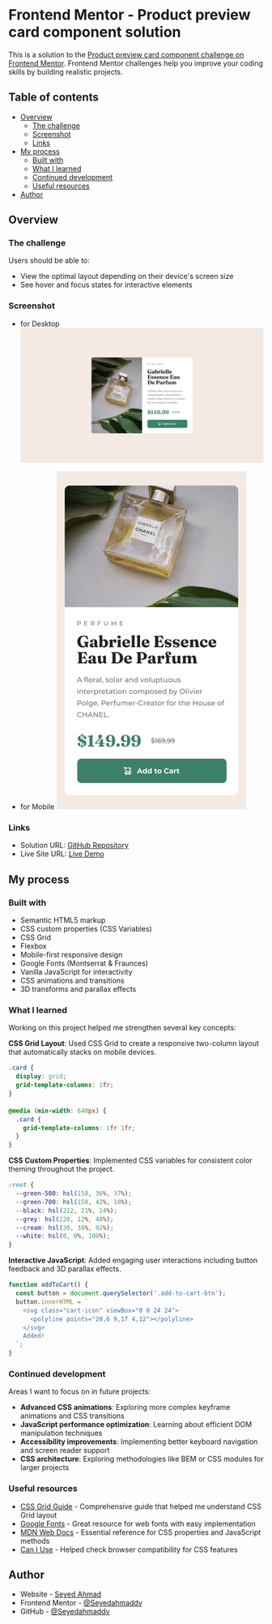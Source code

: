 # Frontend Mentor - Product preview card component solution

This is a solution to the [Product preview card component challenge on Frontend Mentor](https://www.frontendmentor.io/challenges/product-preview-card-component-GO7UmttRfa). Frontend Mentor challenges help you improve your coding skills by building realistic projects.

## Table of contents

- [Overview](#overview)
  - [The challenge](#the-challenge)
  - [Screenshot](#screenshot)
  - [Links](#links)
- [My process](#my-process)
  - [Built with](#built-with)
  - [What I learned](#what-i-learned)
  - [Continued development](#continued-development)
  - [Useful resources](#useful-resources)
- [Author](#author)

## Overview

### The challenge

Users should be able to:

- View the optimal layout depending on their device's screen size
- See hover and focus states for interactive elements

### Screenshot
- for Desktop
![Product Preview Card for desktop](./design/desktop-design.jpg)

- for Mobile
![Product Preview Card for mobile](./design/mobile-design.jpg)

### Links

- Solution URL: [GitHub Repository](https://github.com/seyedahmaddv/Product-preview-card-component-)
- Live Site URL: [Live Demo](https://your-live-site-url.com)

## My process

### Built with

- Semantic HTML5 markup
- CSS custom properties (CSS Variables)
- CSS Grid
- Flexbox
- Mobile-first responsive design
- Google Fonts (Montserrat & Fraunces)
- Vanilla JavaScript for interactivity
- CSS animations and transitions
- 3D transforms and parallax effects

### What I learned

Working on this project helped me strengthen several key concepts:

**CSS Grid Layout**: Used CSS Grid to create a responsive two-column layout that automatically stacks on mobile devices.

```css
.card {
  display: grid;
  grid-template-columns: 1fr;
}

@media (min-width: 640px) {
  .card {
    grid-template-columns: 1fr 1fr;
  }
}
```

**CSS Custom Properties**: Implemented CSS variables for consistent color theming throughout the project.

```css
:root {
  --green-500: hsl(158, 36%, 37%);
  --green-700: hsl(158, 42%, 18%);
  --black: hsl(212, 21%, 14%);
  --grey: hsl(228, 12%, 48%);
  --cream: hsl(30, 38%, 92%);
  --white: hsl(0, 0%, 100%);
}
```

**Interactive JavaScript**: Added engaging user interactions including button feedback and 3D parallax effects.

```js
function addToCart() {
  const button = document.querySelector('.add-to-cart-btn');
  button.innerHTML = `
    <svg class="cart-icon" viewBox="0 0 24 24">
      <polyline points="20,6 9,17 4,12"></polyline>
    </svg>
    Added!
  `;
}
```

### Continued development

Areas I want to focus on in future projects:

- **Advanced CSS animations**: Exploring more complex keyframe animations and CSS transitions
- **JavaScript performance optimization**: Learning about efficient DOM manipulation techniques
- **Accessibility improvements**: Implementing better keyboard navigation and screen reader support
- **CSS architecture**: Exploring methodologies like BEM or CSS modules for larger projects

### Useful resources

- [CSS Grid Guide](https://css-tricks.com/snippets/css/complete-guide-grid/) - Comprehensive guide that helped me understand CSS Grid layout
- [Google Fonts](https://fonts.google.com/) - Great resource for web fonts with easy implementation
- [MDN Web Docs](https://developer.mozilla.org/) - Essential reference for CSS properties and JavaScript methods
- [Can I Use](https://caniuse.com/) - Helped check browser compatibility for CSS features

## Author

- Website - [Seyed Ahmad](https://www.linkedin.com/in/seyedahmaddv/)
- Frontend Mentor - [@Seyedahmaddv](https://www.frontendmentor.io/profile/Seyedahmaddv)
- GitHub - [@Seyedahmaddv](https://github.com/Seyedahmaddv)
